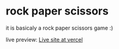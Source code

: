 # rock paper scissors

it is basicaly a rock paper scissors game :)

live preview: [Live site at vercel](https://rock-paper-scissors-two-fawn.vercel.app)
